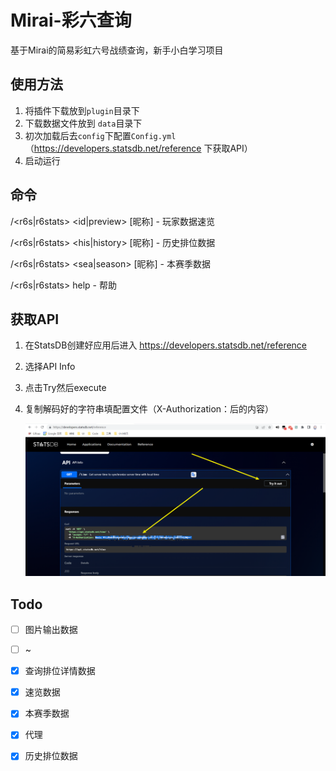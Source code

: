 # Mirai-彩六查询
基于Mirai的简易彩虹六号战绩查询，新手小白学习项目

## 使用方法

1. 将插件下载放到`plugin`目录下
1. 下载数据文件放到 `data`目录下
2. 初次加载后去`config`下配置`Config.yml`（https://developers.statsdb.net/reference 下获取API）
3. 启动运行

## 命令

/<r6s|r6stats> <id|preview> [昵称] - 玩家数据速览

/<r6s|r6stats> <his|history> [昵称] - 历史排位数据

/<r6s|r6stats> <sea|season> [昵称] - 本赛季数据

/<r6s|r6stats> help - 帮助

## 获取API
1. 在StatsDB创建好应用后进入 https://developers.statsdb.net/reference

2. 选择API Info

3. 点击Try然后execute

4. 复制解码好的字符串填配置文件（X-Authorization：后的内容）

   ![getapi](https://github.com/Liyulive/imagebed/blob/main/getapi.png)

## Todo

- [ ] 图片输出数据
- [ ] ~
 - [x] 查询排位详情数据
- [x] 速览数据
- [x] 本赛季数据
- [x] 代理
- [x] 历史排位数据

